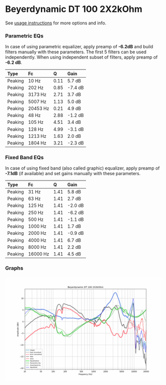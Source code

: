 # Beyerdynamic DT 100 2X2kOhm
See [usage instructions](https://github.com/jaakkopasanen/AutoEq#usage) for more options and info.

### Parametric EQs
In case of using parametric equalizer, apply preamp of **-6.2dB** and build filters manually
with these parameters. The first 5 filters can be used independently.
When using independent subset of filters, apply preamp of **-6.2 dB**.

| Type    | Fc       |    Q | Gain    |
|:--------|:---------|:-----|:--------|
| Peaking | 10 Hz    | 0.11 | 5.7 dB  |
| Peaking | 202 Hz   | 0.85 | -7.4 dB |
| Peaking | 3173 Hz  | 2.71 | 3.7 dB  |
| Peaking | 5007 Hz  | 1.13 | 5.0 dB  |
| Peaking | 20453 Hz | 0.21 | 4.9 dB  |
| Peaking | 48 Hz    | 2.88 | -1.2 dB |
| Peaking | 105 Hz   | 4.51 | 3.4 dB  |
| Peaking | 128 Hz   | 4.99 | -3.1 dB |
| Peaking | 1213 Hz  | 1.63 | 2.0 dB  |
| Peaking | 1804 Hz  | 3.21 | -2.3 dB |

### Fixed Band EQs
In case of using fixed band (also called graphic) equalizer, apply preamp of **-7.1dB**
(if available) and set gains manually with these parameters.

| Type    | Fc       |    Q | Gain    |
|:--------|:---------|:-----|:--------|
| Peaking | 31 Hz    | 1.41 | 5.8 dB  |
| Peaking | 63 Hz    | 1.41 | 2.7 dB  |
| Peaking | 125 Hz   | 1.41 | -2.0 dB |
| Peaking | 250 Hz   | 1.41 | -6.2 dB |
| Peaking | 500 Hz   | 1.41 | -1.1 dB |
| Peaking | 1000 Hz  | 1.41 | 1.7 dB  |
| Peaking | 2000 Hz  | 1.41 | -0.9 dB |
| Peaking | 4000 Hz  | 1.41 | 6.7 dB  |
| Peaking | 8000 Hz  | 1.41 | 2.2 dB  |
| Peaking | 16000 Hz | 1.41 | 4.5 dB  |

### Graphs
![](./Beyerdynamic%20DT%20100%202X2kOhm.png)